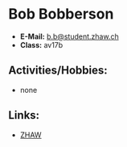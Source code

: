 <!-- Add Gravatar Picture here -->
# Bob Bobberson
- **E-Mail:** b.b@student.zhaw.ch
- **Class:** av17b
## Activities/Hobbies:
- none
## Links:
- [ZHAW](http://www.zhaw.ch)